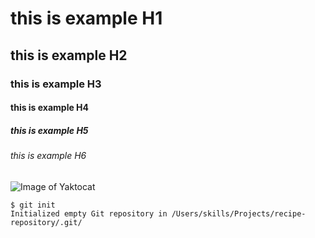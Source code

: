 # this is example H1
## this is example H2
### this is example H3
#### this is example H4
##### this is example H5
###### this is example H6
![Image of Yaktocat](https://octodex.github.com/images/yaktocat.png)
```
$ git init
Initialized empty Git repository in /Users/skills/Projects/recipe-repository/.git/
```
